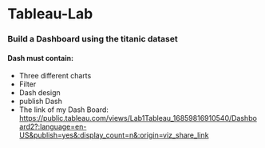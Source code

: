 # Tableau-Lab

### Build a Dashboard using the titanic dataset
#### Dash must contain:
- Three different charts
- Filter
- Dash design
- publish Dash
- The link of my Dash Board: https://public.tableau.com/views/Lab1Tableau_16859816910540/Dashboard2?:language=en-US&publish=yes&:display_count=n&:origin=viz_share_link